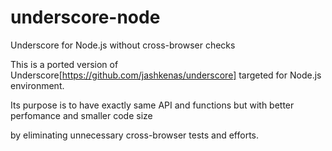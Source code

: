 underscore-node
===============

Underscore for Node.js without cross-browser checks

This is a ported version of Underscore[https://github.com/jashkenas/underscore] targeted for Node.js environment.

Its purpose is to have exactly same API and functions but with better perfomance and smaller code size

by eliminating unnecessary cross-browser tests and efforts.
